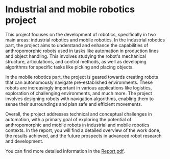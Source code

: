 # Industrial and mobile robotics project

This project focuses on the development of robotics, specifically in two main areas: industrial robotics and mobile robotics. In the industrial robotics part, the project aims to understand and enhance the capabilities of anthropomorphic robots used in tasks like automation in production lines and object handling. This involves studying the robot's mechanical structure, articulations, and control methods, as well as developing algorithms for specific tasks like picking and placing objects.

In the mobile robotics part, the project is geared towards creating robots that can autonomously navigate pre-established environments. These robots are increasingly important in various applications like logistics, exploration of challenging environments, and much more. The project involves designing robots with navigation algorithms, enabling them to sense their surroundings and plan safe and efficient movements.

Overall, the project addresses technical and conceptual challenges in automation, with a primary goal of exploring the potential of anthropomorphic and mobile robots in industrial and mobile robotics contexts. In the report, you will find a detailed overview of the work done, the results achieved, and the future prospects in advanced robot research and development.

You can find more detailed information in the [Report.pdf](https://github.com/riccardo-florio/industrial-and-mobile-robotics-project/blob/master/Report.pdf).
